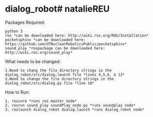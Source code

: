 # dialog_robot# natalieREU

Packages Required:

    python 3
    ros *can be downloaded here: http://wiki.ros.org/ROS/Installation*
    pocketsphinx *can be downloaded here: https://github.com/UTNuclearRoboticsPublic/pocketsphinx*
    sound_play *rospackage can be downloaded here: http://wiki.ros.org/sound_play*

What needs to be changed:

    1.Need to chang the file directory strings in the dialog_robot/src/dialog.launch file *lines 4,5,6, & 12*
    2.Need to change the file directory strings in the dialog_robot/src/dialog.py file *line 18*

How to Run:

    1. roscore *runs ros master node*
    2. rosrun sound_play soundPlay_node.py *runs soundplay node*
    3. roslaunch dialog_robot dialog.launch *runs dialog_robot node*
